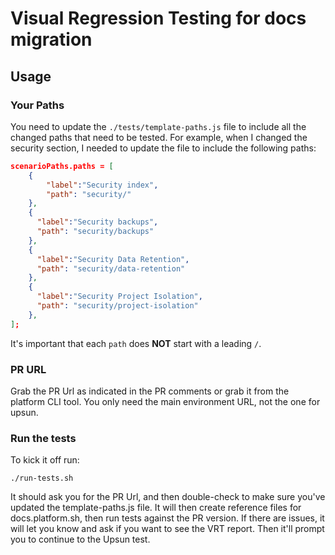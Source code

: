 # Visual Regression Testing for docs migration

## Usage
### Your Paths
You need to update the `./tests/template-paths.js` file to include all the changed paths that need to  be 
tested. For example, when I changed the security section, I needed to update the file to include the
following paths:

```json
scenarioPaths.paths = [
    {
        "label":"Security index",
        "path": "security/"
    },
    {
      "label":"Security backups",
      "path": "security/backups"
    },
    {
      "label":"Security Data Retention",
      "path": "security/data-retention"
    },
    {
      "label":"Security Project Isolation",
      "path": "security/project-isolation"
    },  
];
```

It's important that each `path` does **NOT** start with a leading `/`. 

### PR URL
Grab the PR Url as indicated in the PR comments or grab it from the platform CLI tool. You only need
the main environment URL, not the one for upsun. 

### Run the tests
To kick it off run:
```shell
./run-tests.sh
```

It should ask you for the PR Url, and then double-check to make sure you've updated the 
template-paths.js file. It will then create reference files for docs.platform.sh, then run tests
against the PR version. If there are issues, it will let you know and ask if you want to see the 
VRT report. Then it'll prompt you to continue to the Upsun test.
